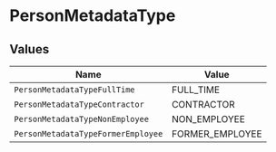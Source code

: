 # PersonMetadataType


## Values

| Name                               | Value                              |
| ---------------------------------- | ---------------------------------- |
| `PersonMetadataTypeFullTime`       | FULL_TIME                          |
| `PersonMetadataTypeContractor`     | CONTRACTOR                         |
| `PersonMetadataTypeNonEmployee`    | NON_EMPLOYEE                       |
| `PersonMetadataTypeFormerEmployee` | FORMER_EMPLOYEE                    |